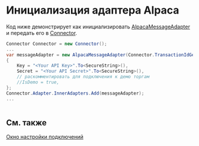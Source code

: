 # Инициализация адаптера Alpaca

Код ниже демонстрирует как инициализировать [AlpacaMessageAdapter](xref:StockSharp.Alpaca.AlpacaMessageAdapter) и передать его в [Connector](xref:StockSharp.Algo.Connector).

```cs
Connector Connector = new Connector();				
...				
var messageAdapter = new AlpacaMessageAdapter(Connector.TransactionIdGenerator)
{
	Key = "<Your API Key>".To<SecureString>(),
	Secret = "<Your API Secret>".To<SecureString>(),
	// раскомментировать для подключения к демо торгам
	//IsDemo = true,
};
Connector.Adapter.InnerAdapters.Add(messageAdapter);
...	
							
```

## См. также

[Окно настройки подключений](API_UI_ConnectorWindow.md)
